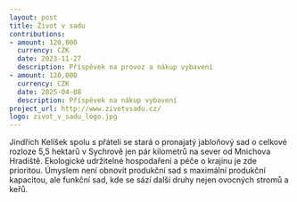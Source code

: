 ```yaml
---
layout: post
title: Život v sadu
contributions:
- amount: 120,000
  currency: CZK
  date: 2023-11-27
  description: Příspěvek na provoz a nákup vybavení
- amount: 120,000
  currency: CZK
  date: 2025-04-08
  description: Příspěvek na nákup vybavení
project_url: http://www.zivotvsadu.cz/ 
logo: zivot_v_sadu_logo.jpg
---
```


Jindřich Kelíšek spolu s přáteli se stará o pronajatý jabloňový sad o celkové rozloze 5,5 hektarů v Sychrově jen pár kilometrů na sever od Mnichova Hradiště. Ekologické udržitelné hospodaření a péče o krajinu je zde prioritou. Úmyslem není obnovit produkční sad s maximální produkční kapacitou, ale funkční sad, kde se sází další druhy nejen ovocných stromů a keřů. 
